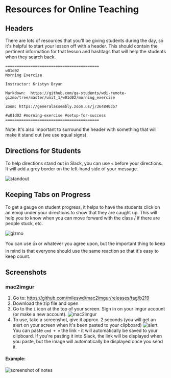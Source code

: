 # Resources for Online Teaching

## Headers
There are lots of resources that you'll be giving students during the day, so it's helpful to start your lesson off with a header. This should contain the pertinent information for that lesson and hashtags that will help the students when they search back.

```
=========================================
w01d02
Morning Exercise

Instructor: Kristyn Bryan

Markdown:  https://github.com/ga-students/wdi-remote-gizmo/tree/master/unit_1/w01d02/morning_exercise

Zoom: https://generalassembly.zoom.us/j/364840357

#w01d02 #morning-exercise #setup-for-success
=========================================
```

Note: It's also important to surround the header with something that will make it stand out (we use equal signs).


## Directions for Students
To help directions stand out in Slack, you can use `<` before your directions. It will add a grey border on the left-hand side of your message.

![standout](https://i.imgur.com/3YFazPp.png)

## Keeping Tabs on Progress
To get a gauge on student progress, it helps to have the students click on an emoji under your directions to show that they are caught up. This will help you to know when you can move forward with the class / if there are people stuck, etc.

![gizmo](https://i.imgur.com/3YFazPp.png)

You can use :thumbsup: or whatever you agree upon, but the important thing to keep in mind is that everyone should use the same reaction so that it's easy to keep count.

## Screenshots

### mac2imgur

1. Go to: https://github.com/mileswd/mac2imgur/releases/tag/b219
2. Download the zip file and open 
3. Go to the `i` icon at the top of your screen. Sign in on your imgur account (or make a new account).
![mac2imgur](https://i.imgur.com/jEuHnH0.png)
4. To use, take a screenshot, give it approx. 2 seconds (you will get an alert on your screen when it's been pasted to your clipboard)
![alert](https://i.imgur.com/fd37vxW.png)<br>
You can paste `cmd + v` the link - it will automatically be saved to your clipboard. 
If you're pasting it into Slack, the link will be displayed when you paste, but the image will automatically be displayed once you send it.

#### Example:
![screenshot of notes](https://i.imgur.com/ByEipdp.png)
